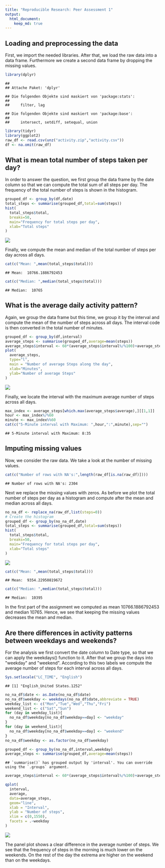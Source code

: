 ```yaml
---
title: "Reproducible Research: Peer Assessment 1"
output: 
  html_document:
    keep_md: true
---
```



## Loading and preprocessing the data
First, we import the needed libraries. After that, we load the raw data into a data frame. Furthermore we create a second data frame by dropping the missing values.

```r
library(dplyr)
```

```
## 
## Attache Paket: 'dplyr'
```

```
## Die folgenden Objekte sind maskiert von 'package:stats':
## 
##     filter, lag
```

```
## Die folgenden Objekte sind maskiert von 'package:base':
## 
##     intersect, setdiff, setequal, union
```

```r
library(tidyr)
library(ggplot2)
raw_df <- read.csv(unz("activity.zip","activity.csv"))
df <- na.omit(raw_df)
```


## What is mean total number of steps taken per day?
In order to answer the question, we first group the data frame by the date column so that we can compute the total sum of all steps per day. The frequency of the total number of steps is shown in the histogram.

```r
grouped_df <- group_by(df,date)
total_steps <- summarise(grouped_df,total=sum(steps))
hist(
  total_steps$total,
  breaks=50,
  main="Frequency for total steps per day",
  xlab="Total steps"
)
```

![](PA1_template_files/figure-html/unnamed-chunk-2-1.png)<!-- -->

Finally, we compute the mean and median of the total number of steps per day across all days.

```r
cat(c("Mean: ",mean(total_steps$total)))
```

```
## Mean:  10766.1886792453
```

```r
cat(c("Median: ",median(total_steps$total)))
```

```
## Median:  10765
```

## What is the average daily activity pattern?
Again, we group the data frame but this time, we group it by the interval and compute the mean of the number of steps across all days. The interval code is then converted in the total number of minutes.

```r
grouped_df <- group_by(df,interval)
average_steps <- summarise(grouped_df,average=mean(steps))
average_steps$interval <- 60*(average_steps$interval%/%100)+average_steps$interval%%100
plot(
  average_steps,
  type="l",
  main = "Number of average Steps along the day",
  xlab="Minutes",
  ylab="Number of average Steps"
)
```

![](PA1_template_files/figure-html/unnamed-chunk-4-1.png)<!-- -->

Finally, we locate the interval with the maximum average number of steps across all days.

```r
max_index <- average_steps[which.max(average_steps$average),][[1,1]]
hour <- max_index%/%60
minute <- max_index%%60
cat(c("5-Minute interval with Maximum: ",hour,":",minute),sep="")
```

```
## 5-Minute interval with Maximum: 8:35
```

## Imputing missing values
Now, we consider the raw data. We take a look at the number of missing values.

```r
cat(c("Number of rows with NA's:",length(raw_df[is.na(raw_df)])))
```

```
## Number of rows with NA's: 2304
```
Next we replace the missing values with zeros. As before we plot the total number of steps per day as a histogram and compute after the mean and median across all days.

```r
no_na_df <- replace_na(raw_df,list(steps=0))
# Create the histogram
grouped_df <- group_by(no_na_df,date)
total_steps <- summarise(grouped_df,total=sum(steps))
hist(
  total_steps$total,
  breaks=50,
  main="Frequency for total steps per day",
  xlab="Total steps"
)
```

![](PA1_template_files/figure-html/unnamed-chunk-7-1.png)<!-- -->

```r
cat(c("Mean: ",mean(total_steps$total)))
```

```
## Mean:  9354.22950819672
```

```r
cat(c("Median: ",median(total_steps$total)))
```

```
## Median:  10395
```
In the first part of the assignment we computed as mean 10766.1886792453 and median 10765. Hence, we see that keeping the missing values decreases the mean and median.

## Are there differences in activity patterns between weekdays and weekends?
For the analysis we first convert the date column to Date type, so that we can apply the weekdays() function to it. After that we group the days into "weekday" and "weekend". According to this two labels we compute the average number of steps for each interval across all days.

```r
Sys.setlocale("LC_TIME", "English")
```

```
## [1] "English_United States.1252"
```

```r
no_na_df$date <- as.Date(no_na_df$date)
no_na_df$weekday <- weekdays(no_na_df$date,abbreviate = TRUE)
weekday_list <- c("Mon","Tue","Wed","Thu","Fri")
weekend_list <- c("Sat","Sun")
for (day in weekday_list){
  no_na_df$weekday[no_na_df$weekday==day] <- "weekday"
}
for (day in weekend_list){
  no_na_df$weekday[no_na_df$weekday==day] <- "weekend"
}
no_na_df$weekday <- as.factor(no_na_df$weekday)

grouped_df <- group_by(no_na_df,interval,weekday)
average_steps <- summarise(grouped_df,average=mean(steps))
```

```
## `summarise()` has grouped output by 'interval'. You can override using the `.groups` argument.
```

```r
average_steps$interval <- 60*(average_steps$interval%/%100)+average_steps$interval%%100

qplot(
  interval,
  average,
  data=average_steps,
  geom="line",
  xlab = "Interval",
  ylab = "Number of steps",
  xlim = c(0,1550),
  facets = .~weekday
)
```

![](PA1_template_files/figure-html/unnamed-chunk-8-1.png)<!-- -->

The panel plot shows a clear difference in the average number of steps. We see that the frequency of steps in the morning is much lower on the weekends. On the rest of the day the extrema are higher on the weekend than on the weekdays.
